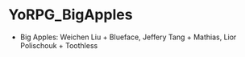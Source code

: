 # YoRPG_BigApples
* Big Apples: Weichen Liu + Blueface, Jeffery Tang + Mathias, Lior Polischouk + Toothless



